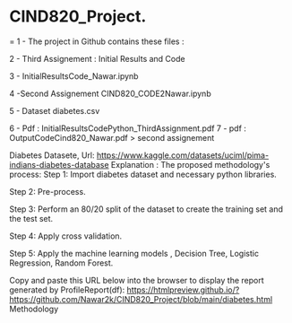 # CIND820_Project.
=
1 - The project in Github contains these files :

2 - Third Assignement  : Initial Results and Code

3 - InitialResultsCode_Nawar.ipynb

4 -Second Assignement
CIND820_CODE2Nawar.ipynb

5 - Dataset
diabetes.csv

6 - Pdf : InitialResultsCodePython_ThirdAssignment.pdf
7 - pdf :  OutputCodeCind820_Nawar.pdf > second assignement

 Diabetes Datasete, Url: https://www.kaggle.com/datasets/uciml/pima-indians-diabetes-database
Explanation :
The proposed methodology's process: 
Step 1: Import diabetes dataset and necessary python libraries. 

Step 2: Pre-process. 

Step 3: Perform an 80/20 split of the dataset to create the training set and the test set.

Step 4: Apply cross validation.

Step 5: Apply the machine learning models , Decision Tree, Logistic Regression, Random Forest.


Copy and paste this URL below into the browser to display the report generated by ProfileReport(df):
https://htmlpreview.github.io/?https://github.com/Nawar2k/CIND820_Project/blob/main/diabetes.html
Methodology 
